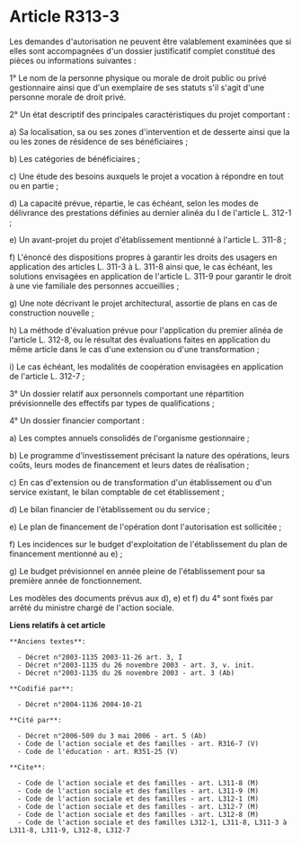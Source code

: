 # Article R313-3

Les demandes d'autorisation ne peuvent être valablement examinées que si elles sont accompagnées d'un dossier justificatif
complet constitué des pièces ou informations suivantes :

1° Le nom de la personne physique ou morale de droit public ou privé gestionnaire ainsi que d'un exemplaire de ses statuts
s'il s'agit d'une personne morale de droit privé.

2° Un état descriptif des principales caractéristiques du projet comportant :

a) Sa localisation, sa ou ses zones d'intervention et de desserte ainsi que la ou les zones de résidence de ses
bénéficiaires ;

b) Les catégories de bénéficiaires ;

c) Une étude des besoins auxquels le projet a vocation à répondre en tout ou en partie ;

d) La capacité prévue, répartie, le cas échéant, selon les modes de délivrance des prestations définies au dernier alinéa du
I de l'article L. 312-1 ;

e) Un avant-projet du projet d'établissement mentionné à l'article L. 311-8 ;

f) L'énoncé des dispositions propres à garantir les droits des usagers en application des articles L. 311-3 à L. 311-8 ainsi
que, le cas échéant, les solutions envisagées en application de l'article L. 311-9 pour garantir le droit à une vie familiale
des personnes accueillies ;

g) Une note décrivant le projet architectural, assortie de plans en cas de construction nouvelle ;

h) La méthode d'évaluation prévue pour l'application du premier alinéa de l'article L. 312-8, ou le résultat des évaluations
faites en application du même article dans le cas d'une extension ou d'une transformation ;

i) Le cas échéant, les modalités de coopération envisagées en application de l'article L. 312-7 ;

3° Un dossier relatif aux personnels comportant une répartition prévisionnelle des effectifs par types de qualifications ;

4° Un dossier financier comportant :

a) Les comptes annuels consolidés de l'organisme gestionnaire ;

b) Le programme d'investissement précisant la nature des opérations, leurs coûts, leurs modes de financement et leurs dates
de réalisation ;

c) En cas d'extension ou de transformation d'un établissement ou d'un service existant, le bilan comptable de cet
établissement ;

d) Le bilan financier de l'établissement ou du service ;

e) Le plan de financement de l'opération dont l'autorisation est sollicitée ;

f) Les incidences sur le budget d'exploitation de l'établissement du plan de financement mentionné au e) ;

g) Le budget prévisionnel en année pleine de l'établissement pour sa première année de fonctionnement.

Les modèles des documents prévus aux d), e) et f) du 4° sont fixés par arrêté du ministre chargé de l'action sociale.

**Liens relatifs à cet article**

	**Anciens textes**:

	  - Décret n°2003-1135 2003-11-26 art. 3, I
	  - Décret n°2003-1135 du 26 novembre 2003 - art. 3, v. init.
	  - Décret n°2003-1135 du 26 novembre 2003 - art. 3 (Ab)

	**Codifié par**:

	  - Décret n°2004-1136 2004-10-21

	**Cité par**:

	  - Décret n°2006-509 du 3 mai 2006 - art. 5 (Ab)
	  - Code de l'action sociale et des familles - art. R316-7 (V)
	  - Code de l'éducation - art. R351-25 (V)

	**Cite**:

	  - Code de l'action sociale et des familles - art. L311-8 (M)
	  - Code de l'action sociale et des familles - art. L311-9 (M)
	  - Code de l'action sociale et des familles - art. L312-1 (M)
	  - Code de l'action sociale et des familles - art. L312-7 (M)
	  - Code de l'action sociale et des familles - art. L312-8 (M)
	  - Code de l'action sociale et des familles L312-1, L311-8, L311-3 à L311-8, L311-9, L312-8, L312-7
